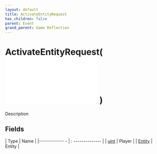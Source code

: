 ```yaml
---
layout: default
title: ActivateEntityRequest
has_children: false
parent: Event
grand_parent: Game Reflection
---
```

# ActivateEntityRequest( ![ EntityEventBase ](game-reflection/events/entity_event_base.md) )
Description 

## Fields
| Type | Name |
|:------------ - | : -------------- |
| [uint](game-reflection/components/uint.md) | Player |
| [Entity](game-reflection/classes/entity.md) | Entity |
